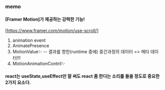 ### memo

#### [Framer Motion]가 제공하는 강력한 기능!

[https://www.framer.com/motion/use-scroll/]

1. animation event
2. AnimatePresence
3. MotionValue✨ -- 결과를 향한(runtime 중에) 중간과정의 데이터 => 메타 데이터!!!
4. MotionAnimationContril✨

#### react는 useState,useEffect만 잘 써도 react 좀 한다는 소리를 들을 정도로 중요한 2가지 요소다.
